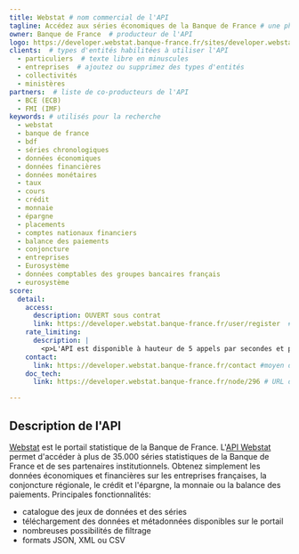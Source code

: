 ```yaml
---
title: Webstat # nom commercial de l'API
tagline: Accédez aux séries économiques de la Banque de France # une phrase maximum
owner: Banque de France  # producteur de l'API
logo: https://developer.webstat.banque-france.fr/sites/developer.webstat.banque-france.fr/files/u1/wst_0.png  # URL d'un logo de l'API
clients:  # types d'entités habilitées à utiliser l'API
  - particuliers  # texte libre en minuscules
  - entreprises  # ajoutez ou supprimez des types d'entités
  - collectivités
  - ministères
partners:  # liste de co-producteurs de l'API
  - BCE (ECB)
  - FMI (IMF)
keywords: # utilisés pour la recherche
  - webstat
  - banque de france
  - bdf
  - séries chronologiques
  - données économiques
  - données financières
  - données monétaires
  - taux
  - cours
  - crédit
  - monnaie
  - épargne
  - placements
  - comptes nationaux financiers
  - balance des paiements
  - conjoncture
  - entreprises
  - Eurosystème
  - données comptables des groupes bancaires français
  - eurosystème
score:
  detail:
    access:
      description: OUVERT sous contrat
      link: https://developer.webstat.banque-france.fr/user/register  # URL d'une page de demande d'accès si l'API est à accès restreint
    rate_limiting:
      description: |
        <p>L'API est disponible à hauteur de 5 appels par secondes et par jetons d'accès.</p>
    contact:
      link: https://developer.webstat.banque-france.fr/contact #moyen de contact, soit un mail, soit un lien vers formulaire de contact
    doc_tech:
      link: https://developer.webstat.banque-france.fr/node/296 # URL de la documentation au format OpenAPI <https://github.com/OAI/OpenAPI-Specification>

---
```


## Description de l'API

[Webstat](http://webstat.banque-france.fr/fr/) est le portail statistique de la Banque de France. L'[API Webstat](https://developer.webstat.banque-france.fr) permet d'accéder à plus de 35.000 séries statistiques de la Banque de France et de ses partenaires institutionnels. Obtenez simplement les données économiques et financières sur les entreprises françaises, la conjoncture régionale, le crédit et l'épargne, la monnaie ou la balance des paiements.
Principales fonctionnalités:
 - catalogue des jeux de données et des séries
 - téléchargement des données et métadonnées disponibles sur le portail
 - nombreuses possibilités de filtrage 
 - formats JSON, XML ou CSV
